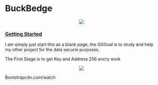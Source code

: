 # BuckBedge

<div style="text-align:center">
    <img src ="https://knoldus.files.wordpress.com/2017/08/inked-14-638_li.jpg" />
  </a>
</div>

### [Getting Started]()

I am simply just start this as a blank page, the GGGoal is to study and help my other project for the data securie purposes.

<p>The First Stage is to get Key and Address 256 encry work</p>


<div style="text-align:center">
    <img src ="https://raw.githubusercontent.com/SpectroFinance/SpectroCoin-Wallet-API/master/wallet%20api.jpg" />
  </a>
</div>


Bootstrapcdn.com/watch